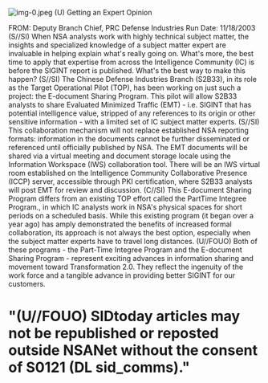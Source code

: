 ![img-0.jpeg](img-0.jpeg)
(U) Getting an Expert Opinion

FROM:
Deputy Branch Chief, PRC Defense Industries
Run Date: 11/18/2003
(S//SI) When NSA analysts work with highly technical subject matter, the insights and specialized knowledge of a subject matter expert are invaluable in helping explain what's really going on. What's more, the best time to apply that expertise from across the Intelligence Community (IC) is before the SIGINT report is published. What's the best way to make this happen?
(S//SI) The Chinese Defense Industries Branch (S2B33), in its role as the Target Operational Pilot (TOP), has been working on just such a project: the E-document Sharing Program. This pilot will allow S2B33 analysts to share Evaluated Minimized Traffic (EMT) - i.e. SIGINT that has potential intelligence value, stripped of any references to its origin or other sensitive information - with a limited set of IC subject matter experts.
(S//SI) This collaboration mechanism will not replace established NSA reporting formats: information in the documents cannot be further disseminated or referenced until officially published by NSA. The EMT documents will be shared via a virtual meeting and document storage locale using the Information Workspace (IWS) collaboration tool. There will be an IWS virtual room established on the Intelligence Community Collaborative Presence (ICCP) server, accessible through PKI certification, where S2B33 analysts will post EMT for review and discussion.
(C//SI) This E-document Sharing Program differs from an existing TOP effort called the PartTime Integree Program., in which IC analysts work in NSA's physical spaces for short periods on a scheduled basis. While this existing program (it began over a year ago) has amply demonstrated the benefits of increased formal collaboration, its approach is not always the best option, especially when the subject matter experts have to travel long distances.
(U//FOUO) Both of these programs - the Part-Time Integree Program and the E-document Sharing Program - represent exciting advances in information sharing and movement toward Transformation 2.0. They reflect the ingenuity of the work force and a tangible advance in providing better SIGINT for our customers.

# "(U//FOUO) SIDtoday articles may not be republished or reposted outside NSANet without the consent of S0121 (DL sid_comms)."
